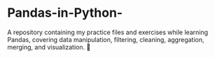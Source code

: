 # Pandas-in-Python-
A repository containing my practice files and exercises while learning Pandas, covering data manipulation, filtering, cleaning, aggregation, merging, and visualization. 🚀
